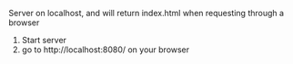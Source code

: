 Server on localhost, and will return index.html when requesting through a browser 

1. Start server
2. go to http://localhost:8080/ on your browser